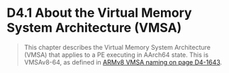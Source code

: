 # D4.1 About the Virtual Memory System Architecture (VMSA)

>This chapter describes the Virtual Memory System Architecture (VMSA) that applies to a PE executing in AArch64 state.
>This is VMSAv8-64, as defined in [ARMv8 VMSA naming on page D4-1643](todo.md).
